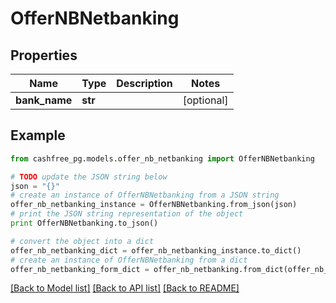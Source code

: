# OfferNBNetbanking


## Properties
Name | Type | Description | Notes
------------ | ------------- | ------------- | -------------
**bank_name** | **str** |  | [optional] 

## Example

```python
from cashfree_pg.models.offer_nb_netbanking import OfferNBNetbanking

# TODO update the JSON string below
json = "{}"
# create an instance of OfferNBNetbanking from a JSON string
offer_nb_netbanking_instance = OfferNBNetbanking.from_json(json)
# print the JSON string representation of the object
print OfferNBNetbanking.to_json()

# convert the object into a dict
offer_nb_netbanking_dict = offer_nb_netbanking_instance.to_dict()
# create an instance of OfferNBNetbanking from a dict
offer_nb_netbanking_form_dict = offer_nb_netbanking.from_dict(offer_nb_netbanking_dict)
```
[[Back to Model list]](../README.md#documentation-for-models) [[Back to API list]](../README.md#documentation-for-api-endpoints) [[Back to README]](../README.md)


